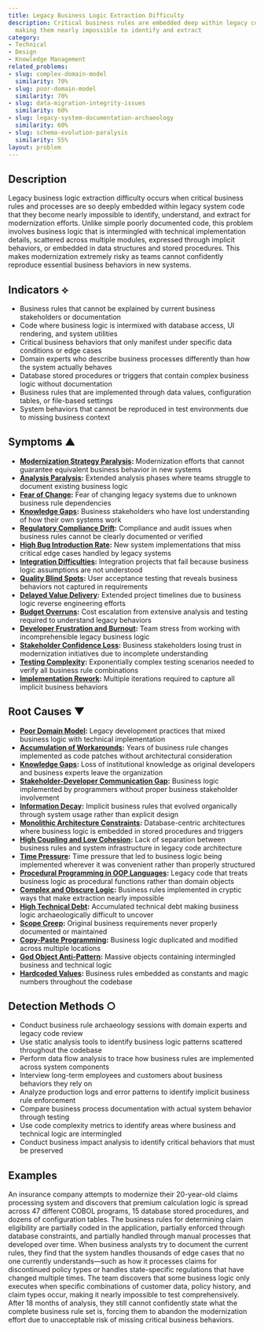 ```yaml
---
title: Legacy Business Logic Extraction Difficulty
description: Critical business rules are embedded deep within legacy code structures,
  making them nearly impossible to identify and extract
category:
- Technical
- Design
- Knowledge Management
related_problems:
- slug: complex-domain-model
  similarity: 70%
- slug: poor-domain-model
  similarity: 70%
- slug: data-migration-integrity-issues
  similarity: 60%
- slug: legacy-system-documentation-archaeology
  similarity: 60%
- slug: schema-evolution-paralysis
  similarity: 55%
layout: problem
---
```


## Description

Legacy business logic extraction difficulty occurs when critical business rules and processes are so deeply embedded within legacy system code that they become nearly impossible to identify, understand, and extract for modernization efforts. Unlike simple poorly documented code, this problem involves business logic that is intermingled with technical implementation details, scattered across multiple modules, expressed through implicit behaviors, or embedded in data structures and stored procedures. This makes modernization extremely risky as teams cannot confidently reproduce essential business behaviors in new systems.

## Indicators ⟡

- Business rules that cannot be explained by current business stakeholders or documentation
- Code where business logic is intermixed with database access, UI rendering, and system utilities
- Critical business behaviors that only manifest under specific data conditions or edge cases
- Domain experts who describe business processes differently than how the system actually behaves
- Database stored procedures or triggers that contain complex business logic without documentation
- Business rules that are implemented through data values, configuration tables, or file-based settings
- System behaviors that cannot be reproduced in test environments due to missing business context

## Symptoms ▲

- **[Modernization Strategy Paralysis](modernization-strategy-paralysis.md):** Modernization efforts that cannot guarantee equivalent business behavior in new systems
- **[Analysis Paralysis](analysis-paralysis.md):** Extended analysis phases where teams struggle to document existing business logic
- **[Fear of Change](fear-of-change.md):** Fear of changing legacy systems due to unknown business rule dependencies
- **[Knowledge Gaps](knowledge-gaps.md):** Business stakeholders who have lost understanding of how their own systems work
- **[Regulatory Compliance Drift](regulatory-compliance-drift.md):** Compliance and audit issues when business rules cannot be clearly documented or verified
- **[High Bug Introduction Rate](high-bug-introduction-rate.md):** New system implementations that miss critical edge cases handled by legacy systems
- **[Integration Difficulties](integration-difficulties.md):** Integration projects that fail because business logic assumptions are not understood
- **[Quality Blind Spots](quality-blind-spots.md):** User acceptance testing that reveals business behaviors not captured in requirements
- **[Delayed Value Delivery](delayed-value-delivery.md):** Extended project timelines due to business logic reverse engineering efforts
- **[Budget Overruns](budget-overruns.md):** Cost escalation from extensive analysis and testing required to understand legacy behaviors
- **[Developer Frustration and Burnout](developer-frustration-and-burnout.md):** Team stress from working with incomprehensible legacy business logic
- **[Stakeholder Confidence Loss](stakeholder-confidence-loss.md):** Business stakeholders losing trust in modernization initiatives due to incomplete understanding
- **[Testing Complexity](testing-complexity.md):** Exponentially complex testing scenarios needed to verify all business rule combinations
- **[Implementation Rework](implementation-rework.md):** Multiple iterations required to capture all implicit business behaviors

## Root Causes ▼

- **[Poor Domain Model](poor-domain-model.md):** Legacy development practices that mixed business logic with technical implementation
- **[Accumulation of Workarounds](accumulation-of-workarounds.md):** Years of business rule changes implemented as code patches without architectural consideration
- **[Knowledge Gaps](knowledge-gaps.md):** Loss of institutional knowledge as original developers and business experts leave the organization
- **[Stakeholder-Developer Communication Gap](stakeholder-developer-communication-gap.md):** Business logic implemented by programmers without proper business stakeholder involvement
- **[Information Decay](information-decay.md):** Implicit business rules that evolved organically through system usage rather than explicit design
- **[Monolithic Architecture Constraints](monolithic-architecture-constraints.md):** Database-centric architectures where business logic is embedded in stored procedures and triggers
- **[High Coupling and Low Cohesion](high-coupling-low-cohesion.md):** Lack of separation between business rules and system infrastructure in legacy code architecture
- **[Time Pressure](time-pressure.md):** Time pressure that led to business logic being implemented wherever it was convenient rather than properly structured
- **[Procedural Programming in OOP Languages](procedural-programming-in-oop-languages.md):** Legacy code that treats business logic as procedural functions rather than domain objects
- **[Complex and Obscure Logic](complex-and-obscure-logic.md):** Business rules implemented in cryptic ways that make extraction nearly impossible
- **[High Technical Debt](high-technical-debt.md):** Accumulated technical debt making business logic archaeologically difficult to uncover
- **[Scope Creep](scope-creep.md):** Original business requirements never properly documented or maintained
- **[Copy-Paste Programming](copy-paste-programming.md):** Business logic duplicated and modified across multiple locations
- **[God Object Anti-Pattern](god-object-anti-pattern.md):** Massive objects containing intermingled business and technical logic
- **[Hardcoded Values](hardcoded-values.md):** Business rules embedded as constants and magic numbers throughout the codebase

## Detection Methods ○

- Conduct business rule archaeology sessions with domain experts and legacy code review
- Use static analysis tools to identify business logic patterns scattered throughout the codebase
- Perform data flow analysis to trace how business rules are implemented across system components
- Interview long-term employees and customers about business behaviors they rely on
- Analyze production logs and error patterns to identify implicit business rule enforcement
- Compare business process documentation with actual system behavior through testing
- Use code complexity metrics to identify areas where business and technical logic are intermingled
- Conduct business impact analysis to identify critical behaviors that must be preserved

## Examples

An insurance company attempts to modernize their 20-year-old claims processing system and discovers that premium calculation logic is spread across 47 different COBOL programs, 15 database stored procedures, and dozens of configuration tables. The business rules for determining claim eligibility are partially coded in the application, partially enforced through database constraints, and partially handled through manual processes that developed over time. When business analysts try to document the current rules, they find that the system handles thousands of edge cases that no one currently understands—such as how it processes claims for discontinued policy types or handles state-specific regulations that have changed multiple times. The team discovers that some business logic only executes when specific combinations of customer data, policy history, and claim types occur, making it nearly impossible to test comprehensively. After 18 months of analysis, they still cannot confidently state what the complete business rule set is, forcing them to abandon the modernization effort due to unacceptable risk of missing critical business behaviors.